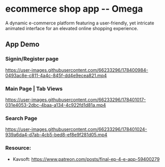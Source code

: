# ecommerce shop app -- Omega
A dynamic e-commerce platform featuring a user-friendly, yet intricate animated interface for an elevated online shopping experience.

## App Demo


### Signin/Register page


https://user-images.githubusercontent.com/66233296/178400984-0493ac8e-c811-4a4c-845f-dd4e9ecea821.mp4



### Main Page | Tab Views



https://user-images.githubusercontent.com/66233296/178401017-031e4053-2dbc-4baa-a134-4c922fd1d81a.mp4


### Search Page


https://user-images.githubusercontent.com/66233296/178401024-939a6da4-d7ab-4cb5-bed8-ef8e9f281d05.mp4



### Resource:
- Kavsoft: https://www.patreon.com/posts/final-ep-4-e-app-59400279
